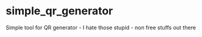 # simple_qr_generator
Simple tool for QR generator - I hate those stupid - non free stuffs out there
